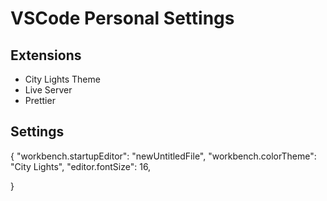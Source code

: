 # VSCode Personal Settings

## Extensions
* City Lights Theme
* Live Server
* Prettier

## Settings
{
    "workbench.startupEditor": "newUntitledFile",
    "workbench.colorTheme": "City Lights",
    "editor.fontSize": 16,

}
